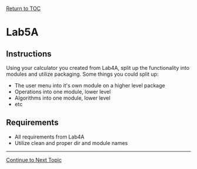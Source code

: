 <a href="https://github.com/CyberTrainingUSAF/07-Python-Programming/blob/master/00-Table-of-Contents.md" rel="Return to TOC"> Return to TOC </a>

# Lab5A

## Instructions

Using your calculator you created from Lab4A, split up the functionality into modules and utilize packaging. Some things you could split up:

* The user menu into it's own module on a higher level package
* Operations into one module, lower level
* Algorithms into one module, lower level
* etc

## Requirements

* All requirements from Lab4A
* Utilize clean and proper dir and module names

---

<a href="https://github.com/CyberTrainingUSAF/07-Python-Programming/blob/master/05_oop/03a_user_classes.md" > Continue to Next Topic </a>
